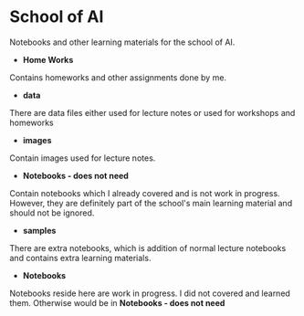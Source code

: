 # School of AI

Notebooks and other learning materials for the school of AI.

* **Home Works**

Contains homeworks and other assignments done by me.

* **data**

There are data files either used for lecture notes or used for workshops and homeworks

* **images**

Contain images used for lecture notes.

* **Notebooks - does not need**

Contain notebooks which I already covered and is not work in progress. However, they are definitely part of the school's main learning material and should not be ignored.

* **samples**

There are extra notebooks, which is addition of normal lecture notebooks and contains extra learning materials.

* **Notebooks**

Notebooks reside here are work in progress. I did not covered and learned them. Otherwise would be in **Notebooks - does not need**
